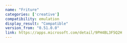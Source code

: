 ```yaml
---
name: "Friture"
categories: ['creative']
compatibility: emulation
display_result: "Compatible"
version_from: "0.51.0.0"
link: https://apps.microsoft.com/detail/9PH4BL3F5Q2H
---
```

